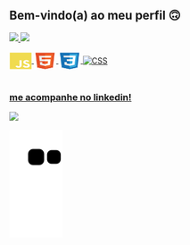 ## Bem-vindo(a) ao meu perfil 🙃

 <div>
   <a href="https://github.com/iuzi-rodrigues">
   <img height="180em" src="https://github-readme-stats.vercel.app/api?username=iuzi-rodrigues&show_icons=true&theme=dark&include_all_commits=true&count_private=true"/>
   <img height="180em" src="https://github-readme-stats.vercel.app/api/top-langs/?username=iuzi-rodrigues&layout=compact&langs_count=6&theme=dark"/>

</div>
<div style="display: inline_block"><br>
  <img align="center" alt="Js" height="30" width="40" src="https://raw.githubusercontent.com/devicons/devicon/master/icons/javascript/javascript-plain.svg">
  <img align="center" alt="HTML" height="30" width="40" src="https://raw.githubusercontent.com/devicons/devicon/master/icons/html5/html5-original.svg">
  <img align="center" alt="CSS" height="30" width="40" src="https://raw.githubusercontent.com/devicons/devicon/master/icons/css3/css3-original.svg">
  <img align="center" alt="CSS" height="30" width="40" src="https://img.icons8.com/?size=100&id=l75OEUJkPAk4&format=png&color=000000">
</div>
 
 <br>
 
  ### me acompanhe no linkedin!
 
<div> 
  <a href="www.linkedin.com/in/iuzi-rodrigues-8a3a33233" target="_blank"><img src="https://img.shields.io/badge/-LinkedIn-%230077B5?style=for-the-badge&logo=linkedin&logoColor=white" target="_blank"></a> 
 
  ![Snake animation](https://github.com/iuzi-rodrigues/iuzi-rodrigues/blob/output/github-contribution-grid-snake.svg)

</div>

